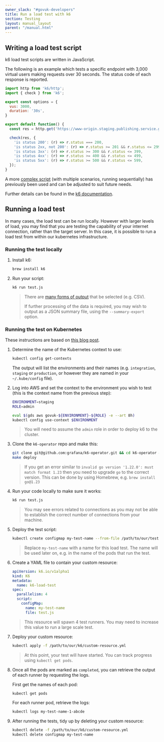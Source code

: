 ```yaml
---
owner_slack: "#govuk-developers"
title: Run a load test with k6
section: Testing
layout: manual_layout
parent: "/manual.html"
---
```


## Writing a load test script

k6 load test scripts are written in JavaScript.

The following is an example which tests a specific endpoint with 3,000 virtual users making requests over 30 seconds. The status code of each response is reported.

```javascript
import http from 'k6/http';
import { check } from 'k6';

export const options = {
  vus: 3000,
  duration: '30s',
}

export default function() {
  const res = http.get('https://www-origin.staging.publishing.service.gov.uk/world');

  check(res, {
    'is status 200': (r) => r.status === 200,
    'is status 2xx, not 200': (r) => r.status >= 201 && r.status <= 299,
    'is status 3xx': (r) => r.status >= 300 && r.status <= 399,
    'is status 4xx': (r) => r.status >= 400 && r.status <= 499,
    'is status 5xx': (r) => r.status >= 500 && r.status <= 599,
  });
}
```

A more [complex script](https://gist.github.com/brucebolt/54e6050dacb950155fc7fbb0b9ba8219) (with multiple scenarios, running sequentially) has previously been used and can be adjusted to suit future needs.

Further details can be found in the [k6 documentation](https://grafana.com/docs/k6/latest/).

## Running a load test

In many cases, the load test can be run locally. However with larger levels of load, you may find that you are testing the capability of your internet connection, rather than the target server. In this case, it is possible to run a load test from within our kubernetes infrastructure.

### Running the test locally

1. Install k6:

   ```sh
   brew install k6
   ```

1. Run your script:

   ```sh
   k6 run test.js
   ```

   > There are [many forms of output](https://grafana.com/docs/k6/latest/results-output/end-of-test/) that be selected (e.g. CSV).
   >
   > If further processing of the data is required, you may wish to output as a JSON summary file, using the `--summary-export` option.

### Running the test on Kubernetes

These instructions are based on [this blog post](https://grafana.com/blog/2022/06/23/running-distributed-load-tests-on-kubernetes/).

1. Determine the name of the Kubernetes context to use:

    ```sh
    kubectl config get-contexts
    ```

    The output will list the environments and their names (e.g. `integration`, `staging` or `production`, or however they are named in your `~/.kube/config` file).

1. Log into AWS and set the context to the environment you wish to test (this is the context name from the previous step):

    ```sh
    ENVIRONMENT=staging
    ROLE=admin

    eval $(gds aws govuk-${ENVIRONMENT}-${ROLE} -e --art 8h)
    kubectl config use-context $ENVIRONMENT
    ```

    > You will need to assume the `admin` role in order to deploy k6 to the cluster.

1. Clone the `k6-operator` repo and make this:

    ```sh
    git clone git@github.com:grafana/k6-operator.git && cd k6-operator && git checkout v0.0.18
    make deploy
    ```

    > If you get an error similar to `invalid go version '1.22.0': must match format 1.23` then you need to upgrade `go` to the correct version.
    > This can be done by using Homebrew, e.g. `brew install go@1.23`

1. Run your code locally to make sure it works:

    ```sh
    k6 run test.js
    ```

    > You may see errors related to connections as you may not be able to establish the correct number of connections from your machine.

1. Deploy the test script:

    ```sh
    kubectl create configmap my-test-name --from-file /path/to/our/test.js
    ```

    > Replace `my-test-name` with a name for this load test. The name will be used later on, e.g. in the name of the pods that run the test.

1. Create a YAML file to contain your custom resource:

    ```yaml
    apiVersion: k6.io/v1alpha1
    kind: K6
    metadata:
      name: k6-load-test
    spec:
      parallelism: 4
      script:
        configMap:
          name: my-test-name
          file: test.js
    ```

    > This resource will spawn 4 test runners. You may need to increase this value to run a large scale test.

1. Deploy your custom resource:

    ```sh
    kubectl apply -f /path/to/our/k6/custom-resource.yml
    ```

    > At this point, your test will have started. You can track progress using `kubectl get pods`.

1. Once all the pods are marked as `completed`, you can retrieve the output of each runner by requesting the logs.

    First get the names of each pod:

    ```sh
    kubectl get pods
    ```

    For each runner pod, retrieve the logs:

    ```sh
    kubectl logs my-test-name-1-abcde
    ```

1. After running the tests, tidy up by deleting your custom resource:

    ```sh
    kubectl delete -f /path/to/our/k6/custom-resource.yml
    kubectl delete configmap my-test-name
    ```
